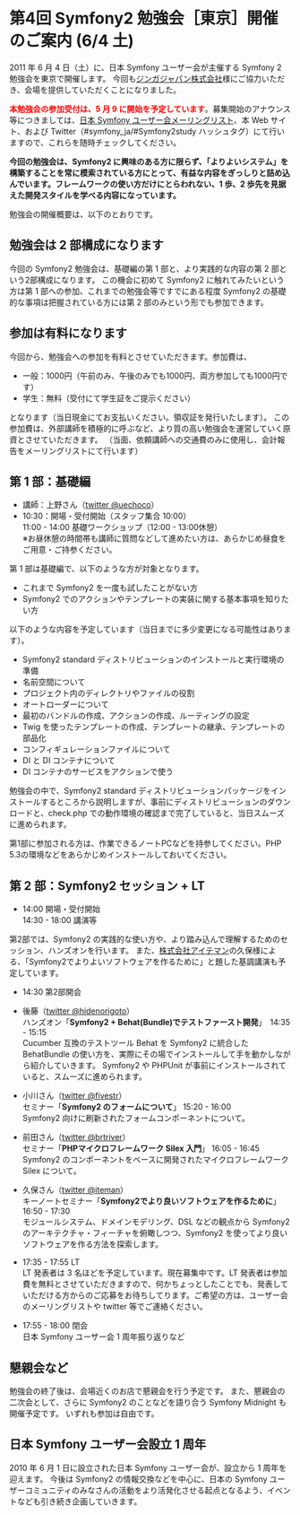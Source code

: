 第4回 Symfony2 勉強会［東京］開催のご案内 (6/4 土)
==================================================

2011 年 6 月 4 日（土）に、日本 Symfony ユーザー会が主催する Symfony 2 勉強会を東京で開催します。
今回も[ジンガジャパン株式会社](http://www.zynga.co.jp/)様にご協力いただき、会場を提供していただくことになりました。

<span style="color: red; font-weight: bold;">本勉強会の参加受付は、5 月 9 に開始を予定しています</span>。募集開始のアナウンス等につきましては、[日本 Symfony ユーザー会メーリングリスト](http://groups.google.com/group/symfony-users-ja)、本 Web サイト、および Twitter（#symfony_ja/#Symfony2study ハッシュタグ）にて行いますので、これらを随時チェックしてください。


<span style="font-weight: bold;">今回の勉強会は、Symfony2 に興味のある方に限らず、「よりよいシステム」を構築することを常に模索されている方にとって、有益な内容をぎっしりと詰め込んでいます。フレームワークの使い方だけにとらわれない、1 歩、2 歩先を見据えた開発スタイルを学べる内容になっています。</span>



勉強会の開催概要は、以下のとおりです。


勉強会は 2 部構成になります
---------------------------

今回の Symfony2 勉強会は、基礎編の第 1 部と、より実践的な内容の第 2 部という2部構成になります。
この機会に初めて Symfony2 に触れてみたいという方は第 1 部への参加、これまでの勉強会等ですでにある程度 Symfony2 の基礎的な事項は把握されている方には第 2 部のみという形でも参加できます。


参加は有料になります
--------------------

今回から、勉強会への参加を有料とさせていただきます。参加費は、

  - 一般：1000円（午前のみ、午後のみでも1000円、両方参加しても1000円です）
  - 学生：無料（受付にて学生証をご提示ください）

となります（当日現金にてお支払いください。領収証を発行いたします）。
この参加費は、外部講師を積極的に呼ぶなど、より質の高い勉強会を運営していく原資とさせていただきます。
（当面、依頼講師への交通費のみに使用し、会計報告をメーリングリストにて行います）


第 1 部：基礎編
---------------

 - 講師：上野さん（[twitter @uechoco](http://twitter.com/uechoco)）
 - 10:30：開場・受付開始（スタッフ集合 10:00）<br />
   11:00 - 14:00 基礎ワークショップ（12:00 - 13:00休憩）<br />
   ※お昼休憩の時間帯も講師に質問などして進めたい方は、あらかじめ昼食をご用意・ご持参ください。


第 1 部は基礎編で、以下のような方が対象となります。

 - これまで Symfony2 を一度も試したことがない方
 - Symfony2 でのアクションやテンプレートの実装に関する基本事項を知りたい方


以下のような内容を予定しています（当日までに多少変更になる可能性はあります）。

 - Symfony2 standard ディストリビューションのインストールと実行環境の準備
 - 名前空間について
 - プロジェクト内のディレクトリやファイルの役割
 - オートローダーについて
 - 最初のバンドルの作成、アクションの作成、ルーティングの設定
 - Twig を使ったテンプレートの作成、テンプレートの継承、テンプレートの部品化
 - コンフィギュレーションファイルについて
 - DI と DI コンテナについて
 - DI コンテナのサービスをアクションで使う


勉強会の中で、Symfony2 standard ディストリビューションパッケージをインストールするところから説明しますが、事前にディストリビューションのダウンロードと、check.php での動作環境の確認まで完了していると、当日スムーズに進められます。

<span style="red">第1部に参加される方は、作業できるノートPCなどを持参してください。PHP 5.3の環境などをあらかじめインストールしておいてください。</span>


第 2 部：Symfony2 セッション + LT
---------------------------------

 - 14:00 開場・受付開始<br />
   14:30 - 18:00 講演等


第2部では、Symfony2 の実践的な使い方や、より踏み込んで理解するためのセッション、ハンズオンを行います。
また、[株式会社アイテマン](http://iteman.jp/)の久保様による、「Symfony2でよりよいソフトウェアを作るために」と題した基調講演も予定しています。

 - 14:30 第2部開会

 - 後藤（[twitter @hidenorigoto](http://twitter.com/hidenorigoto)）<br />
   ハンズオン「<span style="font-weight: bold;">Symfony2 + Behat(Bundle)でテストファースト開発</span>」　14:35 - 15:15<br />
   Cucumber 互換のテストツール Behat を Symfony2 に統合した BehatBundle の使い方を、実際にその場でインストールして手を動かしながら紹介していきます。
   Symfony2 や PHPUnit が事前にインストールされていると、スムーズに進められます。
 - 小川さん（[twitter @fivestr](http://twitter.com/fivestr)）<br />
   セミナー「<span style="font-weight: bold;">Symfony2 のフォームについて</span>」 15:20 - 16:00<br />
   Symfony2 向けに刷新されたフォームコンポーネントについて。
 - 前田さん（[twitter @brtriver](http://twitter.com/brtriver)）<br />
   セミナー「<span style="font-weight: bold;">PHPマイクロフレームワーク Silex 入門</span>」 16:05 - 16:45<br />
   Symfony2 のコンポーネントをベースに開発されたマイクロフレームワーク Silex について。
 - 久保さん（[twitter @iteman](http://twitter.com/iteman)）<br />
   キーノートセミナー「<span style="font-weight: bold;">Symfony2でより良いソフトウェアを作るために</span>」 16:50 - 17:30<br />
   モジュールシステム、ドメインモデリング、DSL などの観点から Symfony2 のアーキテクチャ・フィーチャを俯瞰しつつ、Symfony2 を使ってより良いソフトウェアを作る方法を探索します。

 - 17:35 - 17:55 LT<br />
   LT 発表者は 3 名ほどを予定しています。現在募集中です。LT 発表者は参加費を無料とさせていただきますので、何かちょっとしたことでも、発表していただける方からのご応募をお待ちしてります。ご希望の方は、ユーザー会のメーリングリストや twitter 等でご連絡ください。
 - 17:55 - 18:00 閉会<br />
   日本 Symfony ユーザー会 1 周年振り返りなど



懇親会など
----------

勉強会の終了後は、会場近くのお店で懇親会を行う予定です。
また、懇親会の二次会として、さらに Symfony2 のことなどを語り合う Symfony Midnight も開催予定です。
いずれも参加は自由です。


日本 Symfony ユーザー会設立 1 周年
----------------------------------

2010 年 6 月 1 日に設立された日本 Symfony ユーザー会が、設立から 1 周年を迎えます。
今後は Symfony2 の情報交換などを中心に、日本の Symfony ユーザーコミュニティのみなさんの活動をより活発化させる起点となるよう、イベントなども引き続き企画していきます。



